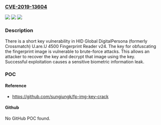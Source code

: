 ### [CVE-2019-13604](https://cve.mitre.org/cgi-bin/cvename.cgi?name=CVE-2019-13604)
![](https://img.shields.io/static/v1?label=Product&message=n%2Fa&color=blue)
![](https://img.shields.io/static/v1?label=Version&message=n%2Fa&color=blue)
![](https://img.shields.io/static/v1?label=Vulnerability&message=n%2Fa&color=brighgreen)

### Description

There is a short key vulnerability in HID Global DigitalPersona (formerly Crossmatch) U.are.U 4500 Fingerprint Reader v24. The key for obfuscating the fingerprint image is vulnerable to brute-force attacks. This allows an attacker to recover the key and decrypt that image using the key. Successful exploitation causes a sensitive biometric information leak.

### POC

#### Reference
- https://github.com/sungjungk/fp-img-key-crack

#### Github
No GitHub POC found.

